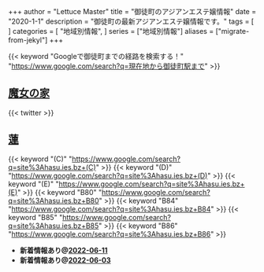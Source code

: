 +++
author = "Lettuce Master"
title = "御徒町のアジアンエステ嬢情報"
date = "2020-1-1"
description = "御徒町の最新アジアンエステ嬢情報です。"
tags = [
]
categories = [
    "地域別情報",
]
series = ["地域別情報"]
aliases = ["migrate-from-jekyl"]
+++

{{< keyword "Googleで御徒町までの経路を検索する！" "https://www.google.com/search?q=現在地から御徒町駅まで" >}}

## [魔女の家](https://okachimachi-esthe.jp/)


{{< twitter  >}}



## [蓮](https://hasu.ies.bz/)
{{< keyword "(C)" "https://www.google.com/search?q=site%3Ahasu.ies.bz+(C)" >}} {{< keyword "(D)" "https://www.google.com/search?q=site%3Ahasu.ies.bz+(D)" >}} {{< keyword "(E)" "https://www.google.com/search?q=site%3Ahasu.ies.bz+(E)" >}} {{< keyword "B80" "https://www.google.com/search?q=site%3Ahasu.ies.bz+B80" >}} {{< keyword "B84" "https://www.google.com/search?q=site%3Ahasu.ies.bz+B84" >}} {{< keyword "B85" "https://www.google.com/search?q=site%3Ahasu.ies.bz+B85" >}} {{< keyword "B86" "https://www.google.com/search?q=site%3Ahasu.ies.bz+B86" >}} 

- **新着情報あり@[2022-06-11](/post/2022-06-11)**
- **新着情報あり@[2022-06-03](/post/2022-06-03)**

